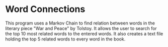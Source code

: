 # Word Connections

This program uses a Markov Chain to find relation between words in the literary piece "War and Peace" by Tolstoy.
It allows the user to search for the top 10 most related words to the entered words.
It also creates a text file holding the top 5 related words to every word in the book.
